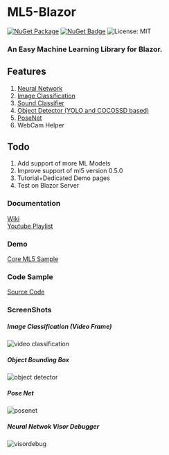 # ML5-Blazor
 [![NuGet Package](https://img.shields.io/badge/nuget-v1.0.5%20Preview%204-orange.svg)](https://www.nuget.org/packages/BlazorML5/)
[![NuGet Badge](https://buildstats.info/nuget/BlazorML5)](https://www.nuget.org/packages/BlazorML5)
![License: MIT](https://img.shields.io/badge/License-MIT-blue.svg)

 
 ### An Easy Machine Learning Library for Blazor.

## Features
1. [Neural Network](https://github.com/sps014/BlazorML5/wiki/Neural-Network) 
2. [Image Classification](https://github.com/sps014/BlazorML5/wiki/Image-Classification)
3. [Sound Classifier](https://github.com/sps014/BlazorML5/wiki/Sound-Detector)
4. [Object Detector (YOLO and COCOSSD based)](https://github.com/sps014/BlazorML5/wiki/Object-Detector-(YOLO-CocoSSD))
5. [PoseNet](https://github.com/sps014/BlazorML5/wiki/PoseNet)
6. WebCam Helper

## Todo
1. Add support of more ML Models
2. Improve support of ml5 version 0.5.0
3. Tutorial+Dedicated Demo pages
4. Test on Blazor Server

### Documentation
[Wiki](https://github.com/sps014/BlazorML5/wiki/BlazorML5-Installation)\
[Youtube Playlist](https://www.youtube.com/watch?v=YWPRXuyYSx4&list=PL8z8Ue600vf1bVvX1uNHNs5GNC4XrSlVk) 

### Demo
[Core ML5 Sample](https://blazor-ml5-sample.netlify.com/) 


### Code Sample
[Source Code](https://github.com/sps014/BlazorML5/tree/master/DemoApplication) 


### ScreenShots


##### Image Classification (Video Frame)
![video classification](https://user-images.githubusercontent.com/45932883/88672637-4de33900-d105-11ea-9c4d-221d5f2a9953.PNG)
##### Object Bounding Box 
![object detector](https://user-images.githubusercontent.com/45932883/88671841-669f1f00-d104-11ea-8d6b-ec2d0fbac2a6.PNG)
##### Pose Net
![posenet](https://user-images.githubusercontent.com/45932883/88671847-69017900-d104-11ea-98b9-6fba4f96ae42.PNG)
##### Neural Netwok Visor Debugger
![visordebug](https://user-images.githubusercontent.com/45932883/88671853-6a32a600-d104-11ea-8010-e17bd0ce01b1.PNG)
